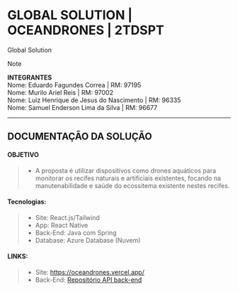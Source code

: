 # GLOBAL SOLUTION | OCEANDRONES | 2TDSPT
Global Solution 
> [!NOTE]
>**INTEGRANTES** <BR>
> Nome: Eduardo Fagundes Correa | RM: 97195 <BR>
> Nome: Murilo Ariel Reis | RM: 97002 <BR>
> Nome: Luiz Henrique de Jesus do Nascimento | RM: 96335 <BR>
> Nome: Samuel Enderson Lima da Silva | RM: 96677 <BR>

---

## DOCUMENTAÇÃO DA SOLUÇÃO
#### OBJETIVO
> - A proposta é utilizar dispositivos como drones aquáticos para monitorar os recifes naturais e artificiais existentes, focando na manutenabilidade e saúde do ecossitema existente nestes recifes.
>
#### Tecnologias:
> - Site: React.js/Tailwind
> - App: React Native
> - Back-End: Java com Spring
> - Database: Azure Database (Nuvem)
#### LINKS:
> - Site: https://oceandrones.vercel.app/
> - Back-End: [Repositório API back-end](https://github.com/luiznsc/oceandrones_api_web_spring)
